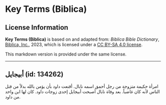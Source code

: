 # Key Terms (Biblica)

## License Information

**Key Terms (Biblica)** is based on and adapted from: _Biblica Bible Dictionary_, [Biblica, Inc.](https://www.biblica.com/), 2023, which is licensed under a [CC BY-SA 4.0 license](https://creativecommons.org/licenses/by-sa/4.0/legalcode.en).

This markdown version is provided under the same license.



--------------------------------

## أبيجايل (id: 134262)

امرأة حكيمة متزوجة من رجل أحمق اسمه نابال. أقنعت داود بأن يؤمن بالله بدلاً من قتل الناس لأنه كان غاضباً. بعد وفاة نابال أصبحت أبيجايل إحدى زوجات داود. كان لها ابن واحد من داود.


